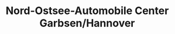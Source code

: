 ---
title: "Nord-Ostsee-Automobile Center Garbsen/Hannover"
url: /garbsen/nord-ostsee-automobile-center-garbsen-hannover/
shop: Autohaus
---